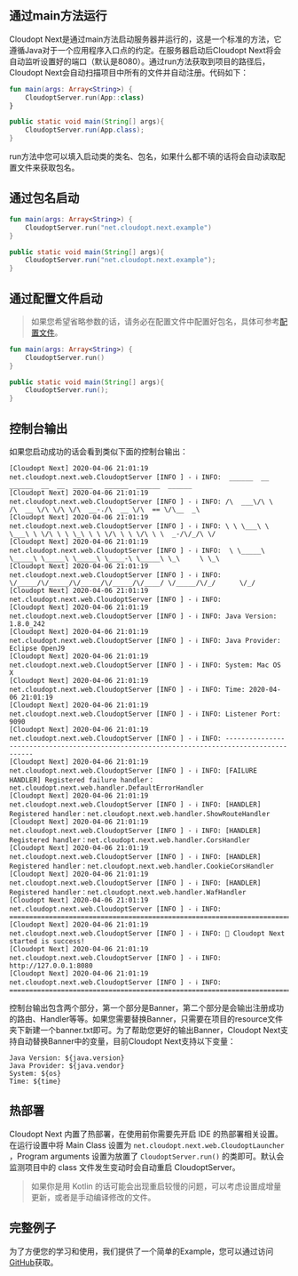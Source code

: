 ## 通过main方法运行

Cloudopt Next是通过main方法启动服务器并运行的，这是一个标准的方法，它遵循Java对于一个应用程序入口点的约定。在服务器启动后Cloudopt Next将会自动监听设置好的端口（默认是8080）。通过run方法获取到项目的路径后，Cloudopt Next会自动扫描项目中所有的文件并自动注册。代码如下：

````kotlin
fun main(args: Array<String>) {
    CloudoptServer.run(App::class)
}
````

````java
public static void main(String[] args){
    CloudoptServer.run(App.class);
}
````

run方法中您可以填入启动类的类名、包名，如果什么都不填的话将会自动读取配置文件来获取包名。

## 通过包名启动

````kotlin
fun main(args: Array<String>) {
    CloudoptServer.run("net.cloudopt.next.example")
}
````

````java
public static void main(String[] args){
    CloudoptServer.run("net.cloudopt.next.example");
}
````

## 通过配置文件启动

> 如果您希望省略参数的话，请务必在配置文件中配置好包名，具体可参考[配置文件](/zh-cn/config.md)。

````kotlin
fun main(args: Array<String>) {
    CloudoptServer.run()
}
````

````java
public static void main(String[] args){
    CloudoptServer.run();
}
````

## 控制台输出

如果您启动成功的话会看到类似下面的控制台输出：
````shell
[Cloudopt Next] 2020-04-06 21:01:19 net.cloudopt.next.web.CloudoptServer [INFO ] - ℹ️ INFO:  ______  __      ______  __  __  _____   ______  ______  ______
[Cloudopt Next] 2020-04-06 21:01:19 net.cloudopt.next.web.CloudoptServer [INFO ] - ℹ️ INFO: /\  ___\/\ \    /\  __ \/\ \/\ \/\  __-./\  __ \/\  == \/\__  _\
[Cloudopt Next] 2020-04-06 21:01:19 net.cloudopt.next.web.CloudoptServer [INFO ] - ℹ️ INFO: \ \ \___\ \ \___\ \ \/\ \ \ \_\ \ \ \/\ \ \ \/\ \ \  _-/\/_/\ \/
[Cloudopt Next] 2020-04-06 21:01:19 net.cloudopt.next.web.CloudoptServer [INFO ] - ℹ️ INFO:  \ \_____\ \_____\ \_____\ \_____\ \____-\ \_____\ \_\     \ \_\
[Cloudopt Next] 2020-04-06 21:01:19 net.cloudopt.next.web.CloudoptServer [INFO ] - ℹ️ INFO:   \/_____/\/_____/\/_____/\/_____/\/____/ \/_____/\/_/      \/_/
[Cloudopt Next] 2020-04-06 21:01:19 net.cloudopt.next.web.CloudoptServer [INFO ] - ℹ️ INFO: 
[Cloudopt Next] 2020-04-06 21:01:19 net.cloudopt.next.web.CloudoptServer [INFO ] - ℹ️ INFO: Java Version: 1.8.0_242
[Cloudopt Next] 2020-04-06 21:01:19 net.cloudopt.next.web.CloudoptServer [INFO ] - ℹ️ INFO: Java Provider: Eclipse OpenJ9
[Cloudopt Next] 2020-04-06 21:01:19 net.cloudopt.next.web.CloudoptServer [INFO ] - ℹ️ INFO: System: Mac OS X
[Cloudopt Next] 2020-04-06 21:01:19 net.cloudopt.next.web.CloudoptServer [INFO ] - ℹ️ INFO: Time: 2020-04-06 21:01:19
[Cloudopt Next] 2020-04-06 21:01:19 net.cloudopt.next.web.CloudoptServer [INFO ] - ℹ️ INFO: Listener Port: 9090
[Cloudopt Next] 2020-04-06 21:01:19 net.cloudopt.next.web.CloudoptServer [INFO ] - ℹ️ INFO: -------------------------------------------------------------------------------------------
[Cloudopt Next] 2020-04-06 21:01:19 net.cloudopt.next.web.CloudoptServer [INFO ] - ℹ️ INFO: [FAILURE HANDLER] Registered failure handler：net.cloudopt.next.web.handler.DefaultErrorHandler
[Cloudopt Next] 2020-04-06 21:01:19 net.cloudopt.next.web.CloudoptServer [INFO ] - ℹ️ INFO: [HANDLER] Registered handler：net.cloudopt.next.web.handler.ShowRouteHandler
[Cloudopt Next] 2020-04-06 21:01:19 net.cloudopt.next.web.CloudoptServer [INFO ] - ℹ️ INFO: [HANDLER] Registered handler：net.cloudopt.next.web.handler.CorsHandler
[Cloudopt Next] 2020-04-06 21:01:19 net.cloudopt.next.web.CloudoptServer [INFO ] - ℹ️ INFO: [HANDLER] Registered handler：net.cloudopt.next.web.handler.CookieCorsHandler
[Cloudopt Next] 2020-04-06 21:01:19 net.cloudopt.next.web.CloudoptServer [INFO ] - ℹ️ INFO: [HANDLER] Registered handler：net.cloudopt.next.web.handler.WafHandler
[Cloudopt Next] 2020-04-06 21:01:19 net.cloudopt.next.web.CloudoptServer [INFO ] - ℹ️ INFO: ==========================================================================================================
[Cloudopt Next] 2020-04-06 21:01:19 net.cloudopt.next.web.CloudoptServer [INFO ] - ℹ️ INFO: 🐋 Cloudopt Next started is success!
[Cloudopt Next] 2020-04-06 21:01:19 net.cloudopt.next.web.CloudoptServer [INFO ] - ℹ️ INFO: http://127.0.0.1:8080
[Cloudopt Next] 2020-04-06 21:01:19 net.cloudopt.next.web.CloudoptServer [INFO ] - ℹ️ INFO: ==========================================================================================================
````

控制台输出包含两个部分，第一个部分是Banner，第二个部分是会输出注册成功的路由、Handler等等。如果您需要替换Banner，只需要在项目的resource文件夹下新建一个banner.txt即可。为了帮助您更好的输出Banner，Cloudopt Next支持自动替换Banner中的变量，目前Cloudopt Next支持以下变量：

````shell
Java Version: ${java.version}
Java Provider: ${java.vendor}
System: ${os}
Time: ${time}
````

## 热部署

Cloudopt Next 内置了热部署，在使用前你需要先开启 IDE 的热部署相关设置。在运行设置中将 Main Class 设置为 `net.cloudopt.next.web.CloudoptLauncher` ，Program arguments 设置为放置了 `CloudoptServer.run()` 的类即可。默认会监测项目中的 class 文件发生变动时会自动重启 CloudoptServer。

> 如果你是用 Kotlin 的话可能会出现重启较慢的问题，可以考虑设置成增量更新，或者是手动编译修改的文件。

## 完整例子

为了方便您的学习和使用，我们提供了一个简单的Example，您可以通过访问[GitHub](https://github.com/cloudoptlab/cloudopt-next-example)获取。